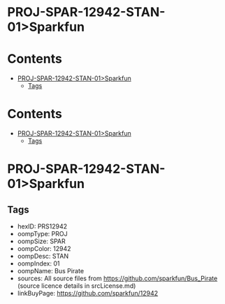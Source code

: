 
PROJ-SPAR-12942-STAN-01>Sparkfun
================================

Contents
========

* [PROJ-SPAR-12942-STAN-01>Sparkfun](#proj-spar-12942-stan-01sparkfun)
	* [Tags](#tags)

Contents
========

* [PROJ-SPAR-12942-STAN-01>Sparkfun](#proj-spar-12942-stan-01sparkfun)
	* [Tags](#tags)

# PROJ-SPAR-12942-STAN-01>Sparkfun

## Tags

- hexID: PRS12942
- oompType: PROJ
- oompSize: SPAR
- oompColor: 12942
- oompDesc: STAN
- oompIndex: 01
- oompName: Bus Pirate
- sources: All source files from https://github.com/sparkfun/Bus_Pirate (source licence details in srcLicense.md)
- linkBuyPage: https://github.com/sparkfun/12942
